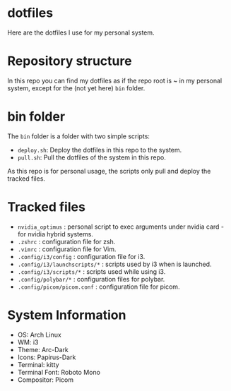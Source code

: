 # dotfiles

Here are the dotfiles I use for my personal system.

# Repository structure

In this repo you can find my dotfiles as if the repo root is ~ in my personal system, except for the (not yet here) `bin` folder.

# bin folder

The `bin` folder is a folder with two simple scripts:

- `deploy.sh`: Deploy the dotfiles in this repo to the system.
- `pull.sh`: Pull the dotfiles of the system in this repo.

As this repo is for personal usage, the scripts only pull and deploy the tracked files.

# Tracked files

- `nvidia_optimus` : personal script to exec arguments under nvidia card - for nvidia hybrid systems.
- `.zshrc` : configuration file for zsh.
- `.vimrc` : configuration file for Vim.
- `.config/i3/config` : configuration file for i3.
- `.config/i3/launchscripts/*` : scripts used by i3 when is launched.
- `.config/i3/scripts/*` : scripts used while using i3.
- `.config/polybar/*` : configuration files for polybar.
- `.config/picom/picom.conf` : configuration file for picom.

# System Information

- OS: Arch Linux
- WM: i3
- Theme: Arc-Dark
- Icons: Papirus-Dark
- Terminal: kitty
- Terminal Font: Roboto Mono
- Compositor: Picom


